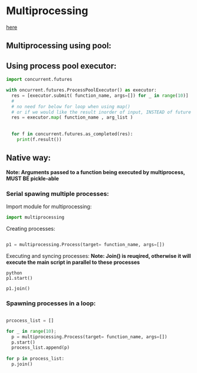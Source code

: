 # Multiprocessing

[here](https://stackoverflow.com/questions/26520781/multiprocessing-pool-whats-the-difference-between-map-async-and-imap)

## Multiprocessing using pool:

## Using process pool executor:

```python
import concurrent.futures

with oncurrent.futures.ProcessPoolExecutor() as executor:
  res = [executor.submit( function_name, args=[]) for _ in range(10)]
  #
  # no need for below for loop when using map() 
  # or if we would like the result inorder of input, INSTEAD of future objects:
  res = executor.map( function_name , arg_list )
  
  
  for f in concurrent.futures.as_completed(res):
    print(f.result())
```

## Native way:

**Note: Arguments passed to a function being executed by multiprocess, MUST BE pickle-able**

### Serial spawing multiple processes:

Import module for multiprocessing:
```python
import multiprocessing
```

Creating processes:
```python

p1 = multiprocessing.Process(target= function_name, args=[])
```

Executing and syncing processes:
**Note: Join() is reuqired, otherwise it will execute the main script in parallel to these processes**
``` 
python
p1.start()

p1.join()
```

### Spawning processes in a loop:
```python

prcocess_list = []

for _ in range(10);
  p = multiprocessing.Process(target= function_name, args=[])
  p.start()
  process_list.append(p)
  
for p in process_list:
  p.join()
```
